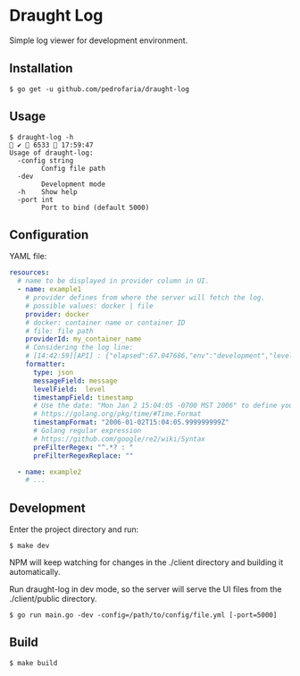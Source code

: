 # Draught Log

Simple log viewer for development environment.

## Installation

`$ go get -u github.com/pedrofaria/draught-log`

## Usage

```
$ draught-log -h                                                                                                                                                       ✔  6533  17:59:47
Usage of draught-log:
  -config string
    	Config file path
  -dev
    	Development mode
  -h	Show help
  -port int
    	Port to bind (default 5000)
```

## Configuration

YAML file:

````yaml
resources:
  # name to be displayed in provider column in UI.
  - name: example1
    # provider defines from where the server will fetch the log.
    # possible values: docker | file
    provider: docker 
    # docker: container name or container ID
    # file: file path
    providerId: my_container_name
    # Considering the log line:
    # [14:42:59][API] : {"elapsed":67.047686,"env":"development","level":"info","message":"Request handled","timestamp":"2020-05-25T14:42:59.722714315Z"}
    formatter:
      type: json
      messageField: message
      levelField:  level
      timestampField: timestamp
      # Use the date: "Mon Jan 2 15:04:05 -0700 MST 2006" to define your format.
      # https://golang.org/pkg/time/#Time.Format
      timestampFormat: "2006-01-02T15:04:05.999999999Z"
      # Golang regular expression
      # https://github.com/google/re2/wiki/Syntax
      preFilterRegex: "^.*? : "
      preFilterRegexReplace: ""

  - name: example2
    # ...
```` 

## Development

Enter the project directory and run:

`$ make dev`

NPM will keep watching for changes in the ./client directory and building it automatically.

Run draught-log in dev mode, so the server will serve the UI files from the ./client/public directory.

`$ go run main.go -dev -config=/path/to/config/file.yml [-port=5000]`


## Build

`$ make build`